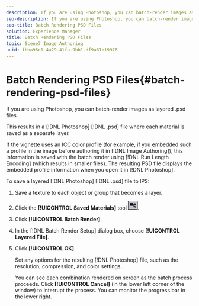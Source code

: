 ```yaml
---
description: If you are using Photoshop, you can batch-render images as layered .psd files.
seo-description: If you are using Photoshop, you can batch-render images as layered .psd files.
seo-title: Batch Rendering PSD Files
solution: Experience Manager
title: Batch Rendering PSD Files
topic: Scene7 Image Authoring
uuid: fbba96c1-4a29-41fa-9bb1-df9a61b19976
---
```


# Batch Rendering PSD Files{#batch-rendering-psd-files}

If you are using Photoshop, you can batch-render images as layered .psd files.

This results in a [!DNL Photoshop] [!DNL .psd] file where each material is saved as a separate layer.

If the vignette uses an ICC color profile (for example, if you embedded such a profile in the image before authoring it in [!DNL Image Authoring]), this information is saved with the batch render using [!DNL Run Length Encoding] (which results in smaller files). The resulting PSD file displays the embedded profile information when you open it in [!DNL Photoshop].

To save a layered [!DNL Photoshop] [!DNL .psd] file to IPS: 

1. Save a texture to each object or group that becomes a layer.
1. Click the **[!UICONTROL Saved Materials]** tool ![](assets/saved_mat.png).
1. Click **[!UICONTROL Batch Render]**.
1. In the [!DNL Batch Render Setup] dialog box, choose **[!UICONTROL Layered File]**.
1. Click **[!UICONTROL OK]**.

   Set any options for the resulting [!DNL Photoshop] file, such as the resolution, compression, and color settings.

   You can see each combination rendered on screen as the batch process proceeds. Click **[!UICONTROL Cancel]** (in the lower left corner of the window) to interrupt the process. You can monitor the progress bar in the lower right. 

